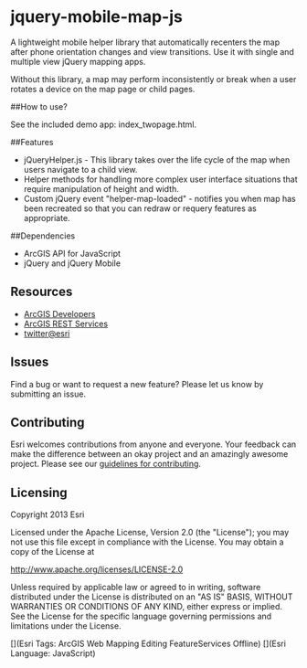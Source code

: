 jquery-mobile-map-js
=================

A lightweight mobile helper library that automatically recenters the map after phone orientation changes and view transitions. Use it with single and multiple view jQuery mapping apps.

Without this library, a map may perform inconsistently or break when a user rotates a device on the map page or child pages. 

##How to use?

See the included demo app: index_twopage.html.
		
##Features

* jQueryHelper.js - This library takes over the life cycle of the map when users navigate to a child view. 
* Helper methods for handling more complex user interface situations that require manipulation of height and width.
* Custom jQuery event "helper-map-loaded" - notifies you when map has been recreated so that you can redraw or requery features as appropriate.


##Dependencies
* ArcGIS API for JavaScript
* jQuery and jQuery Mobile

## Resources

* [ArcGIS Developers](http://developers.arcgis.com)
* [ArcGIS REST Services](http://resources.arcgis.com/en/help/arcgis-rest-api/)
* [twitter@esri](http://twitter.com/esri)

## Issues

Find a bug or want to request a new feature?  Please let us know by submitting an issue.

## Contributing

Esri welcomes contributions from anyone and everyone. Your feedback can make the difference between an okay project and an amazingly awesome project. Please see our [guidelines for contributing](https://github.com/esri/contributing).


## Licensing
Copyright 2013 Esri

Licensed under the Apache License, Version 2.0 (the "License");
you may not use this file except in compliance with the License.
You may obtain a copy of the License at

   http://www.apache.org/licenses/LICENSE-2.0

Unless required by applicable law or agreed to in writing, software
distributed under the License is distributed on an "AS IS" BASIS,
WITHOUT WARRANTIES OR CONDITIONS OF ANY KIND, either express or implied.
See the License for the specific language governing permissions and
limitations under the License.

[](Esri Tags: ArcGIS Web Mapping Editing FeatureServices Offline)
[](Esri Language: JavaScript)


